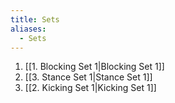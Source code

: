 ```yaml
---
title: Sets
aliases:
  - Sets
---
```



1. [[1. Blocking Set 1|Blocking Set 1]]
1. [[3. Stance Set 1|Stance Set 1]]
1. [[2. Kicking Set 1|Kicking Set 1]]
